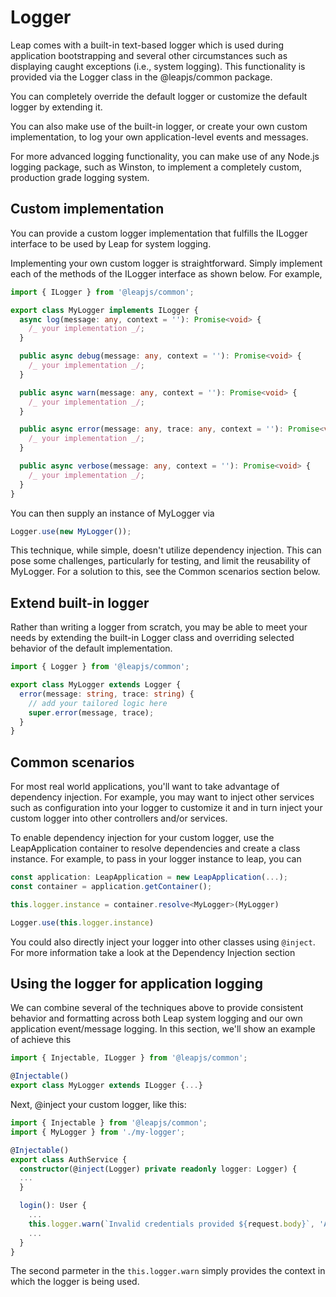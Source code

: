 # Logger

Leap comes with a built-in text-based logger which is used during application bootstrapping and several other circumstances such as displaying caught exceptions \(i.e., system logging\). This functionality is provided via the Logger class in the @leapjs/common package.

You can completely override the default logger or customize the default logger by extending it.

You can also make use of the built-in logger, or create your own custom implementation, to log your own application-level events and messages.

For more advanced logging functionality, you can make use of any Node.js logging package, such as Winston, to implement a completely custom, production grade logging system.

## Custom implementation

You can provide a custom logger implementation that fulfills the ILogger interface to be used by Leap for system logging.

Implementing your own custom logger is straightforward. Simply implement each of the methods of the ILogger interface as shown below. For example,

```typescript
import { ILogger } from '@leapjs/common';

export class MyLogger implements ILogger {
  async log(message: any, context = ''): Promise<void> {
    /_ your implementation _/;
  }

  public async debug(message: any, context = ''): Promise<void> {
    /_ your implementation _/;
  }

  public async warn(message: any, context = ''): Promise<void> {
    /_ your implementation _/;
  }

  public async error(message: any, trace: any, context = ''): Promise<void> {
    /_ your implementation _/;
  }

  public async verbose(message: any, context = ''): Promise<void> {
    /_ your implementation _/;
  }
}
```

You can then supply an instance of MyLogger via

```typescript
Logger.use(new MyLogger());
```

This technique, while simple, doesn't utilize dependency injection. This can pose some challenges, particularly for testing, and limit the reusability of MyLogger. For a solution to this, see the Common scenarios section below.

## Extend built-in logger

Rather than writing a logger from scratch, you may be able to meet your needs by extending the built-in Logger class and overriding selected behavior of the default implementation.

```typescript
import { Logger } from '@leapjs/common';

export class MyLogger extends Logger {
  error(message: string, trace: string) {
    // add your tailored logic here
    super.error(message, trace);
  }
}
```

## Common scenarios

For most real world applications, you'll want to take advantage of dependency injection. For example, you may want to inject other services such as configuration into your logger to customize it and in turn inject your custom logger into other controllers and/or services.

To enable dependency injection for your custom logger, use the LeapApplication container to resolve dependencies and create a class instance. For example, to pass in your logger instance to leap, you can

```typescript
const application: LeapApplication = new LeapApplication(...);
const container = application.getContainer();

this.logger.instance = container.resolve<MyLogger>(MyLogger)

Logger.use(this.logger.instance)
```

You could also directly inject your logger into other classes using `@inject`. For more information take a look at the Dependency Injection section

## Using the logger for application logging

We can combine several of the techniques above to provide consistent behavior and formatting across both Leap system logging and our own application event/message logging. In this section, we'll show an example of achieve this

```typescript
import { Injectable, ILogger } from '@leapjs/common';

@Injectable()
export class MyLogger extends ILogger {...}
```

Next, @inject your custom logger, like this:

```typescript
import { Injectable } from '@leapjs/common';
import { MyLogger } from './my-logger';

@Injectable()
export class AuthService {
  constructor(@inject(Logger) private readonly logger: Logger) {
  ...
  }

  login(): User {
    ...
    this.logger.warn(`Invalid credentials provided ${request.body}`, 'Authentication');
    ...
  }
}
```

The second parmeter in the `this.logger.warn` simply provides the context in which the logger is being used.

